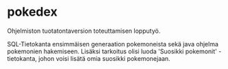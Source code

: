 # pokedex
Ohjelmiston tuotatontaversion toteuttamisen lopputyö.

SQL-Tietokanta ensimmäisen generaation pokemoneista sekä java ohjelma pokemonien hakemiseen.
Lisäksi tarkoitus olisi luoda 'Suosikki pokemonit' -tietokanta, johon voisi lisätä omia suosikki pokemonejaan.
